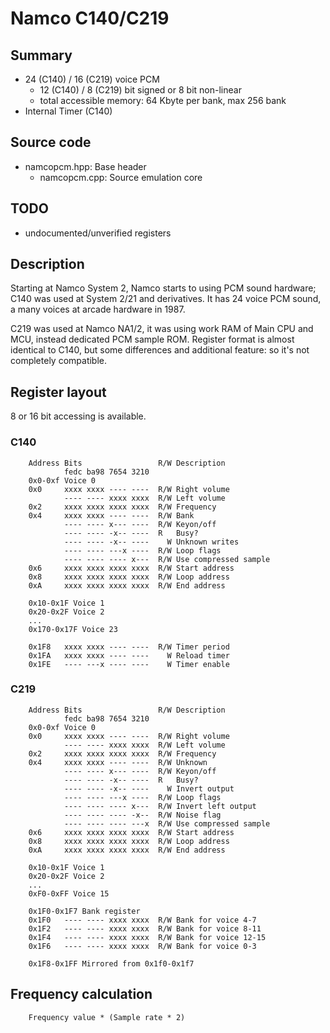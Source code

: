 # Namco C140/C219

## Summary

- 24 (C140) / 16 (C219) voice PCM
  - 12 (C140) / 8 (C219) bit signed or 8 bit non-linear
  - total accessible memory: 64 Kbyte per bank, max 256 bank
- Internal Timer (C140)

## Source code

- namcopcm.hpp: Base header
  - namcopcm.cpp: Source emulation core

## TODO

- undocumented/unverified registers

## Description

Starting at Namco System 2, Namco starts to using PCM sound hardware; C140 was used at System 2/21 and derivatives. It has 24 voice PCM sound, a many voices at arcade hardware in 1987.

C219 was used at Namco NA1/2, it was using work RAM of Main CPU and MCU, instead dedicated PCM sample ROM. Register format is almost identical to C140, but some differences and additional feature: so it's not completely compatible.

## Register layout

8 or 16 bit accessing is available.

### C140

```
    Address Bits                 R/W Description
            fedc ba98 7654 3210
    0x0-0xf Voice 0
    0x0     xxxx xxxx ---- ----  R/W Right volume
            ---- ---- xxxx xxxx  R/W Left volume
    0x2     xxxx xxxx xxxx xxxx  R/W Frequency
    0x4     xxxx xxxx ---- ----  R/W Bank
            ---- ---- x--- ----  R/W Keyon/off
            ---- ---- -x-- ----  R   Busy?
            ---- ---- -x-- ----    W Unknown writes
            ---- ---- ---x ----  R/W Loop flags
            ---- ---- ---- x---  R/W Use compressed sample
    0x6     xxxx xxxx xxxx xxxx  R/W Start address
    0x8     xxxx xxxx xxxx xxxx  R/W Loop address
    0xA     xxxx xxxx xxxx xxxx  R/W End address
    
    0x10-0x1F Voice 1
    0x20-0x2F Voice 2
    ...
    0x170-0x17F Voice 23
    
    0x1F8   xxxx xxxx ---- ----  R/W Timer period
    0x1FA   xxxx xxxx ---- ----    W Reload timer
    0x1FE   ---- ---x ---- ----    W Timer enable
```

### C219

```
    Address Bits                 R/W Description
            fedc ba98 7654 3210
    0x0-0xf Voice 0
    0x0     xxxx xxxx ---- ----  R/W Right volume
            ---- ---- xxxx xxxx  R/W Left volume
    0x2     xxxx xxxx xxxx xxxx  R/W Frequency
    0x4     xxxx xxxx ---- ----  R/W Unknown
            ---- ---- x--- ----  R/W Keyon/off
            ---- ---- -x-- ----  R   Busy?
            ---- ---- -x-- ----    W Invert output
            ---- ---- ---x ----  R/W Loop flags
            ---- ---- ---- x---  R/W Invert left output
            ---- ---- ---- -x--  R/W Noise flag
            ---- ---- ---- ---x  R/W Use compressed sample
    0x6     xxxx xxxx xxxx xxxx  R/W Start address
    0x8     xxxx xxxx xxxx xxxx  R/W Loop address
    0xA     xxxx xxxx xxxx xxxx  R/W End address
    
    0x10-0x1F Voice 1
    0x20-0x2F Voice 2
    ...
    0xF0-0xFF Voice 15
    
    0x1F0-0x1F7 Bank register
    0x1F0   ---- ---- xxxx xxxx  R/W Bank for voice 4-7
    0x1F2   ---- ---- xxxx xxxx  R/W Bank for voice 8-11
    0x1F4   ---- ---- xxxx xxxx  R/W Bank for voice 12-15
    0x1F6   ---- ---- xxxx xxxx  R/W Bank for voice 0-3
    
    0x1F8-0x1FF Mirrored from 0x1f0-0x1f7
```

## Frequency calculation

```
    Frequency value * (Sample rate * 2)
```
